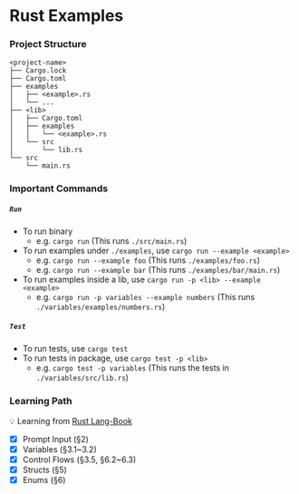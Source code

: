 # Rust Examples

### Project Structure

```text
<project-name>
├── Cargo.lock
├── Cargo.toml
├── examples
│   ├── <example>.rs
│   └── ...
├── <lib>
│   ├── Cargo.toml
│   ├── examples
│   │   └── <example>.rs
│   └── src
│       └── lib.rs
└── src
    └── main.rs
```

### Important Commands

##### `Run`

-   To run binary
    -   e.g. `cargo run` (This runs `./src/main.rs`)
-   To run examples under `./examples`, use `cargo run --example <example>`
    -   e.g. `cargo run --example foo` (This runs `./examples/foo.rs`)
    -   e.g. `cargo run --example bar` (This runs `./examples/bar/main.rs`)
-   To run examples inside a lib, use `cargo run -p <lib> --example <example>`
    -   e.g. `cargo run -p variables --example numbers` (This runs `./variables/examples/numbers.rs`)

##### `Test`

-   To run tests, use `cargo test`
-   To run tests in package, use `cargo test -p <lib>`
    -   e.g. `cargo test -p variables` (This runs the tests in `./variables/src/lib.rs`)

### Learning Path

💡 Learning from [Rust Lang-Book](https://doc.rust-lang.org/book/)

-   [x] Prompt Input (§2)
-   [x] Variables (§3.1~3.2)
-   [x] Control Flows (§3.5, §6.2~6.3)
-   [x] Structs (§5)
-   [x] Enums (§6)
